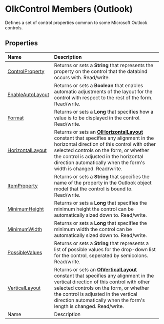 
# OlkControl Members (Outlook)
Defines a set of control properties common to some Microsoft Outlook controls.

## Properties



|**Name**|**Description**|
|:-----|:-----|
| [ControlProperty](6bb723ae-5e4e-3b49-71ba-f56c15a24111.md)|Returns or sets a  **String** that represents the property on the control that the databind occurs with. Read/write.|
| [EnableAutoLayout](929f07f1-db56-9b31-910e-e0c83b57afde.md)|Returns or sets a  **Boolean** that enables automatic adjustments of the layout for the control with respect to the rest of the form. Read/write.|
| [Format](f2fbaf25-ae06-b954-0de2-a368ce023fb0.md)|Returns or sets a  **Long** that specifies how a value is to be displayed in the control. Read/write.|
| [HorizontalLayout](c613a515-e27b-4046-3089-bc481225f014.md)|Returns or sets an  **[OlHorizontalLayout](97d132c7-658a-28d4-b0e4-4352e5341987.md)** constant that specifies any alignment in the horizontal direction of this control with other selected controls on the form, or whether the control is adjusted in the horizontal direction automatically when the form's width is changed. Read/write.|
| [ItemProperty](bed8ceaf-c8ae-0102-14ca-55982e49d650.md)|Returns or sets a  **String** that specifies the name of the property in the Outlook object model that the control is bound to. Read/write.|
| [MinimumHeight](f1d5f220-47c4-675b-2be9-5c3d5e8e1a20.md)|Returns or sets a  **Long** that specifies the minimum height the control can be automatically sized down to. Read/write.|
| [MinimumWidth](1739ca3b-7a08-0e70-a475-106d2381555c.md)|Returns or sets a  **Long** that specifies the minimum width the control can be automatically sized down to. Read/write.|
| [PossibleValues](f2619e34-326d-defd-b6f0-7a8f273f238c.md)|Returns or sets a  **String** that represents a list of possible values for the drop-down list for the control, seperated by semicolons. Read/write.|
| [VerticalLayout](1e718012-f00b-24c5-386d-59d5ac5eedf7.md)|Returns or sets an  **[OlVerticalLayout](4b94eee9-65a7-c2ad-323d-f321a6a716af.md)** constant that specifies any alignment in the vertical direction of this control with other selected controls on the form, or whether the control is adjusted in the vertical direction automatically when the form's length is changed. Read/write.|
|Name|Description|
